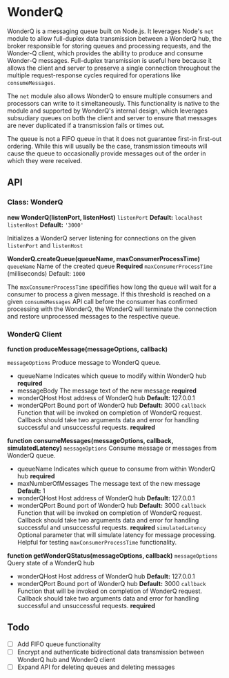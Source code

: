 # WonderQ

WonderQ is a messaging queue built on Node.js. It leverages Node's ```net``` module to allow full-duplex data transmission between a WonderQ hub, the broker responsible for storing queues and processing requests, and the Wonder-Q client, which provides the ability to produce and consume Wonder-Q messages. Full-duplex transmission is useful here because it allows the client and server to preserve a single connection throughout the multiple request-response cycles required for operations like ```consumeMessages```. 

The ```net``` module also allows WonderQ to ensure multiple consumers and processors can write to it simeltaneously. This functionality is native to the module and supported by WonderQ's internal design, which leverages subsudiary queues on both the client and server to ensure that messages are never duplicated if a transmission fails or times out. 

The queue is not a FIFO queue in that it does not guarantee first-in first-out ordering. While this will usually be the case, transmission timeouts will cause the queue to occasionally provide messages out of the order in which they were received.

## API

### Class: WonderQ

**new WonderQ(listenPort, listenHost)**
```listenPort``` <number> **Default:** ```localhost```
```listenHost``` <string> **Default:** ```'3000'```

Initializes a WonderQ server listening for connections on the given ```listenPort``` and ```listenHost```


**WonderQ.createQueue(queueName, maxConsumerProcessTime)**
```queueName``` <string> Name of the created queue **Required**
```maxConsumerProcessTime``` <number> (milliseconds) Default: ```1000```

The ```maxConsumerProcessTime``` specififies how long the queue will wait for a consumer to process a given message. If this threshold is reached on a given ```consumeMessages``` API call before the consumer has confirmed processing with the WonderQ, the WonderQ will terminate the connection and restore unprocessed messages to the respective queue.


### WonderQ Client

**function produceMessage(messageOptions, callback)**

```messageOptions``` <object>
Produce message to WonderQ queue.
* queueName <string> Indicates which queue to modify within WonderQ hub **required**
* messageBody <string> The message text of the new message **required**
* wonderQHost <string> Host address of WonderQ hub **Default:** 127.0.0.1
* wonderQPort <number> Bound port of WonderQ hub **Default:** 3000
```callback``` <function> Function that will be invoked on completion of WonderQ request. Callback should take two arguments data and error for handling successful and unsuccessful requests. **required**

**function consumeMessages(messageOptions, callback, simulatedLatency)**
```messageOptions``` <object>
Consume message or messages from WonderQ queue.
* queueName <string> Indicates which queue to consume from within WonderQ hub **required**
* maxNumberOfMessages <number> The message text of the new message **Default:** 1
* wonderQHost <string> Host address of WonderQ hub **Default:** 127.0.0.1
* wonderQPort <number> Bound port of WonderQ hub **Default:** 3000
```callback``` <function> Function that will be invoked on completion of WonderQ request. Callback should take two arguments data and error for handling successful and unsuccessful requests. **required**
```simulatedLatency``` Optional parameter that will simulate latency for message processing. Helpful for testing ```maxConsumerProcessTime``` functionality.


**function getWonderQStatus(messageOptions, callback)**
```messageOptions``` <object>
Query state of a WonderQ hub 
* wonderQHost <string> Host address of WonderQ hub **Default:** 127.0.0.1
* wonderQPort <number> Bound port of WonderQ hub **Default:** 3000
```callback``` <function> Function that will be invoked on completion of WonderQ request. Callback should take two arguments data and error for handling successful and unsuccessful requests. **required**


## Todo
- [ ] Add FIFO queue functionality
- [ ] Encrypt and authenticate bidirectional data transmission between WonderQ hub and WonderQ client
- [ ] Expand API for deleting queues and deleting messages
